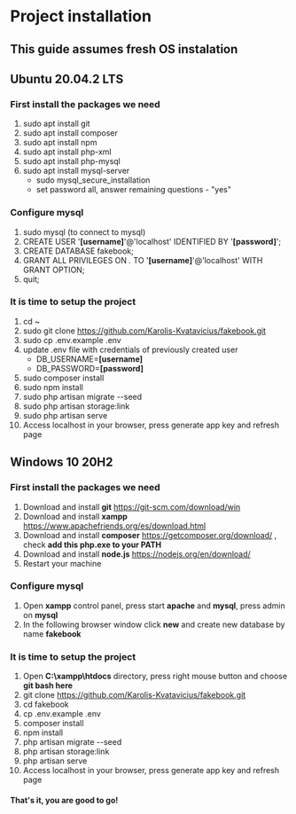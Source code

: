 # Project installation

## This guide assumes fresh OS instalation

##  Ubuntu 20.04.2 LTS

### First install the packages we need
1. sudo apt install git
2. sudo apt install composer
3. sudo apt install npm
4. sudo apt install php-xml
5. sudo apt install php-mysql
6. sudo apt install mysql-server
    * sudo mysql_secure_installation
    * set password all, answer remaining questions - "yes"

### Configure mysql
1. sudo mysql (to connect to mysql)
2. CREATE USER '**[username]**'@'localhost' IDENTIFIED BY '**[password]**';
3. CREATE DATABASE fakebook;
4. GRANT ALL PRIVILEGES ON *.* TO '**[username]**'@'localhost' WITH GRANT OPTION;
5. quit;

### It is time to setup the project
1. cd ~
2. sudo git clone https://github.com/Karolis-Kvatavicius/fakebook.git
3. sudo cp .env.example .env
4. update .env file with credentials of previously created user
    * DB_USERNAME=**[username]**
    * DB_PASSWORD=**[password]**
5. sudo composer install
6. sudo npm install
7. sudo php artisan migrate --seed
8. sudo php artisan storage:link
9. sudo php artisan serve
10. Access localhost in your browser, press generate app key and refresh page

## Windows 10 20H2

### First install the packages we need
1. Download and install **git** https://git-scm.com/download/win
2. Download and install **xampp** https://www.apachefriends.org/es/download.html
3. Download and install **composer** https://getcomposer.org/download/ , check **add this php.exe to your PATH**
4. Download and install **node.js** https://nodejs.org/en/download/
5. Restart your machine

### Configure mysql
1. Open **xampp** control panel, press start **apache** and **mysql**, press admin on **mysql**
2. In the following browser window click **new** and create new database by name **fakebook**

### It is time to setup the project
1. Open **C:\xampp\htdocs** directory, press right mouse button and choose **git bash here**
2. git clone https://github.com/Karolis-Kvatavicius/fakebook.git
3. cd fakebook
4. cp .env.example .env
5. composer install
6. npm install
7. php artisan migrate --seed
8. php artisan storage:link
9. php artisan serve
10. Access localhost in your browser, press generate app key and refresh page

#### That's it, you are good to go!